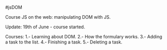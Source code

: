 #jsDOM

Course JS on the web: manipulating DOM with JS.

Update: 19th of June - course started.

Courses:
1.- Learning about DOM.
2.- How the formulary works.
3.- Adding a task to the list.
4.- Finishing a task.
5.- Deleting a task.